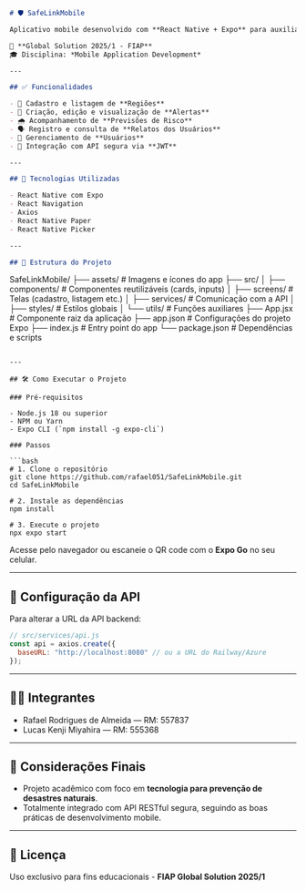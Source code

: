 ```markdown
# 🛡️ SafeLinkMobile

Aplicativo mobile desenvolvido com **React Native + Expo** para auxiliar na **monitoramento e resposta a eventos climáticos extremos**. Parte do ecossistema SafeLink, este app permite cadastrar, visualizar e interagir com alertas, previsões de risco e relatos de usuários em regiões afetadas.

📱 **Global Solution 2025/1 - FIAP**  
🎓 Disciplina: *Mobile Application Development*

---

## ✅ Funcionalidades

- 📍 Cadastro e listagem de **Regiões**
- 🚨 Criação, edição e visualização de **Alertas**
- 🌧️ Acompanhamento de **Previsões de Risco**
- 🗣️ Registro e consulta de **Relatos dos Usuários**
- 👥 Gerenciamento de **Usuários**
- 🔐 Integração com API segura via **JWT**

---

## 🚀 Tecnologias Utilizadas

- React Native com Expo
- React Navigation
- Axios
- React Native Paper
- React Native Picker

---

## 📁 Estrutura do Projeto

```
SafeLinkMobile/
├── assets/                # Imagens e ícones do app
├── src/
│   ├── components/        # Componentes reutilizáveis (cards, inputs)
│   ├── screens/           # Telas (cadastro, listagem etc.)
│   ├── services/          # Comunicação com a API
│   ├── styles/            # Estilos globais
│   └── utils/             # Funções auxiliares
├── App.jsx                # Componente raiz da aplicação
├── app.json               # Configurações do projeto Expo
├── index.js               # Entry point do app
└── package.json           # Dependências e scripts
```

---

## 🛠️ Como Executar o Projeto

### Pré-requisitos

- Node.js 18 ou superior
- NPM ou Yarn
- Expo CLI (`npm install -g expo-cli`)

### Passos

```bash
# 1. Clone o repositório
git clone https://github.com/rafael051/SafeLinkMobile.git
cd SafeLinkMobile

# 2. Instale as dependências
npm install

# 3. Execute o projeto
npx expo start
```

Acesse pelo navegador ou escaneie o QR code com o **Expo Go** no seu celular.

---

## 🔗 Configuração da API

Para alterar a URL da API backend:

```js
// src/services/api.js
const api = axios.create({
  baseURL: "http://localhost:8080" // ou a URL do Railway/Azure
});
```

---

## 👨‍💻 Integrantes

- Rafael Rodrigues de Almeida — RM: 557837  
- Lucas Kenji Miyahira — RM: 555368  

---

## 📝 Considerações Finais

- Projeto acadêmico com foco em **tecnologia para prevenção de desastres naturais**.
- Totalmente integrado com API RESTful segura, seguindo as boas práticas de desenvolvimento mobile.

---

## 📄 Licença

Uso exclusivo para fins educacionais - **FIAP Global Solution 2025/1**
```
